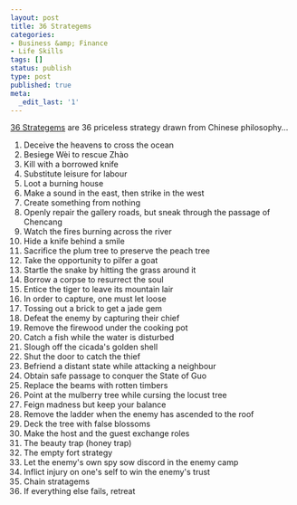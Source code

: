 ```yaml
---
layout: post
title: 36 Strategems
categories:
- Business &amp; Finance
- Life Skills
tags: []
status: publish
type: post
published: true
meta:
  _edit_last: '1'
---
```

<a href="http://en.wikipedia.org/wiki/Thirty-Six_Strategies">36 Strategems</a> are 36 priceless strategy drawn from Chinese philosophy...
<ol>
	<li>Deceive the heavens to cross the ocean</li>
	<li>Besiege Wèi to rescue Zhào</li>
	<li>Kill with a borrowed knife </li>
	<li>Substitute leisure for labour</li>
	<li>Loot a burning house</li>
	<li>Make a sound in the east, then strike in the west</li>
	<li>Create something from nothing</li>
	<li>Openly repair the gallery roads, but sneak through the passage of Chencang</li>
	<li>Watch the fires burning across the river</li>
	<li>Hide a knife behind a smile</li>
	<li>Sacrifice the plum tree to preserve the peach tree</li>
	<li>Take the opportunity to pilfer a goat</li>
	<li>Startle the snake by hitting the grass around it </li>
	<li>Borrow a corpse to resurrect the soul</li>
	<li>Entice the tiger to leave its mountain lair</li>
	<li>In order to capture, one must let loose</li>
	<li>Tossing out a brick to get a jade gem</li>
	<li>Defeat the enemy by capturing their chief</li>
	<li>Remove the firewood under the cooking pot </li>
	<li>Catch a fish while the water is disturbed</li>
	<li>Slough off the cicada's golden shell </li>
	<li>Shut the door to catch the thief</li>
	<li>Befriend a distant state while attacking a neighbour</li>
	<li>Obtain safe passage to conquer the State of Guo</li>
	<li>Replace the beams with rotten timbers</li>
	<li>Point at the mulberry tree while cursing the locust tree </li>
	<li>Feign madness but keep your balance</li>
	<li>Remove the ladder when the enemy has ascended to the roof </li>
	<li>Deck the tree with false blossoms</li>
	<li>Make the host and the guest exchange roles</li>
	<li>The beauty trap (honey trap)</li>
	<li>The empty fort strategy </li>
	<li>Let the enemy's own spy sow discord in the enemy camp </li>
	<li>Inflict injury on one's self to win the enemy's trust </li>
	<li>Chain stratagems</li>
	<li>If everything else fails, retreat</li>
</ol>
